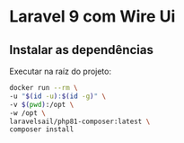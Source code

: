 # Laravel 9 com Wire Ui

## Instalar as dependências

Executar na raíz do projeto:

```bash
docker run --rm \
-u "$(id -u):$(id -g)" \
-v $(pwd):/opt \
-w /opt \
laravelsail/php81-composer:latest \
composer install
```
